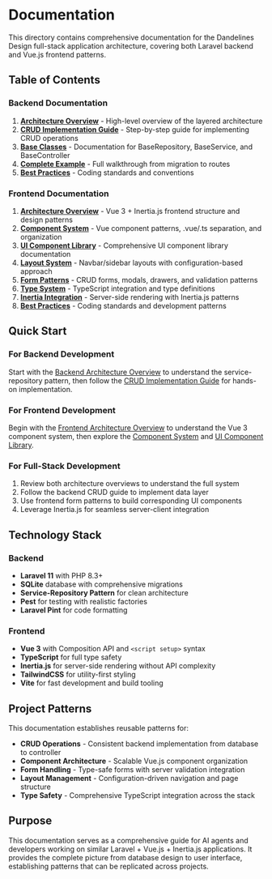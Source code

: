 # Documentation

This directory contains comprehensive documentation for the Dandelines Design full-stack application architecture, covering both Laravel backend and Vue.js frontend patterns.

## Table of Contents

### Backend Documentation
1. **[Architecture Overview](backend/architecture.md)** - High-level overview of the layered architecture
2. **[CRUD Implementation Guide](backend/crud-guide.md)** - Step-by-step guide for implementing CRUD operations
3. **[Base Classes](backend/base-classes.md)** - Documentation for BaseRepository, BaseService, and BaseController
4. **[Complete Example](backend/example-implementation.md)** - Full walkthrough from migration to routes
5. **[Best Practices](backend/best-practices.md)** - Coding standards and conventions

### Frontend Documentation
1. **[Architecture Overview](frontend/architecture.md)** - Vue 3 + Inertia.js frontend structure and design patterns
2. **[Component System](frontend/component-system.md)** - Vue component patterns, .vue/.ts separation, and organization
3. **[UI Component Library](frontend/ui-components.md)** - Comprehensive UI component library documentation
4. **[Layout System](frontend/layout-system.md)** - Navbar/sidebar layouts with configuration-based approach
5. **[Form Patterns](frontend/form-patterns.md)** - CRUD forms, modals, drawers, and validation patterns
6. **[Type System](frontend/type-system.md)** - TypeScript integration and type definitions
7. **[Inertia Integration](frontend/inertia-integration.md)** - Server-side rendering with Inertia.js patterns
8. **[Best Practices](frontend/best-practices.md)** - Coding standards and development patterns

## Quick Start

### For Backend Development
Start with the [Backend Architecture Overview](backend/architecture.md) to understand the service-repository pattern, then follow the [CRUD Implementation Guide](backend/crud-guide.md) for hands-on implementation.

### For Frontend Development
Begin with the [Frontend Architecture Overview](frontend/architecture.md) to understand the Vue 3 component system, then explore the [Component System](frontend/component-system.md) and [UI Component Library](frontend/ui-components.md).

### For Full-Stack Development
1. Review both architecture overviews to understand the full system
2. Follow the backend CRUD guide to implement data layer
3. Use frontend form patterns to build corresponding UI components
4. Leverage Inertia.js for seamless server-client integration

## Technology Stack

### Backend
- **Laravel 11** with PHP 8.3+
- **SQLite** database with comprehensive migrations
- **Service-Repository Pattern** for clean architecture
- **Pest** for testing with realistic factories
- **Laravel Pint** for code formatting

### Frontend
- **Vue 3** with Composition API and `<script setup>` syntax
- **TypeScript** for full type safety
- **Inertia.js** for server-side rendering without API complexity
- **TailwindCSS** for utility-first styling
- **Vite** for fast development and build tooling

## Project Patterns

This documentation establishes reusable patterns for:

- **CRUD Operations** - Consistent backend implementation from database to controller
- **Component Architecture** - Scalable Vue.js component organization
- **Form Handling** - Type-safe forms with server validation integration  
- **Layout Management** - Configuration-driven navigation and page structure
- **Type Safety** - Comprehensive TypeScript integration across the stack

## Purpose

This documentation serves as a comprehensive guide for AI agents and developers working on similar Laravel + Vue.js + Inertia.js applications. It provides the complete picture from database design to user interface, establishing patterns that can be replicated across projects.
